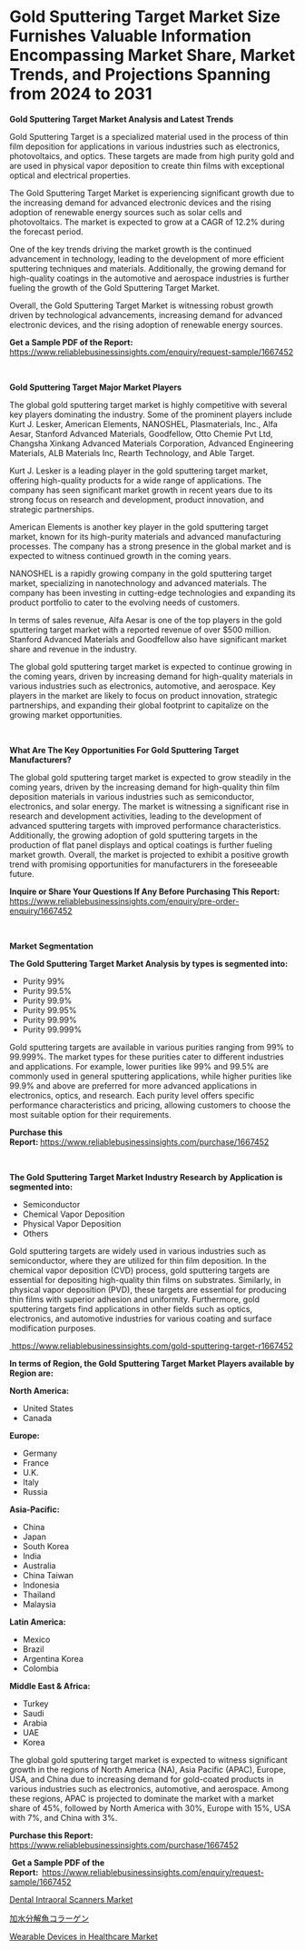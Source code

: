 <p><h1>Gold Sputtering Target Market Size Furnishes Valuable Information Encompassing Market Share, Market Trends, and Projections Spanning from 2024 to 2031</h1></p><p><strong>Gold Sputtering Target Market Analysis and Latest Trends</strong></p>
<p><p>Gold Sputtering Target is a specialized material used in the process of thin film deposition for applications in various industries such as electronics, photovoltaics, and optics. These targets are made from high purity gold and are used in physical vapor deposition to create thin films with exceptional optical and electrical properties.</p><p>The Gold Sputtering Target Market is experiencing significant growth due to the increasing demand for advanced electronic devices and the rising adoption of renewable energy sources such as solar cells and photovoltaics. The market is expected to grow at a CAGR of 12.2% during the forecast period.</p><p>One of the key trends driving the market growth is the continued advancement in technology, leading to the development of more efficient sputtering techniques and materials. Additionally, the growing demand for high-quality coatings in the automotive and aerospace industries is further fueling the growth of the Gold Sputtering Target Market.</p><p>Overall, the Gold Sputtering Target Market is witnessing robust growth driven by technological advancements, increasing demand for advanced electronic devices, and the rising adoption of renewable energy sources.</p></p>
<p><strong>Get a Sample PDF of the Report:&nbsp;</strong> <a href="https://www.reliablebusinessinsights.com/enquiry/request-sample/1667452">https://www.reliablebusinessinsights.com/enquiry/request-sample/1667452</a></p>
<p>&nbsp;</p>
<p><strong>Gold Sputtering Target Major Market Players</strong></p>
<p><p>The global gold sputtering target market is highly competitive with several key players dominating the industry. Some of the prominent players include Kurt J. Lesker, American Elements, NANOSHEL, Plasmaterials, Inc., Alfa Aesar, Stanford Advanced Materials, Goodfellow, Otto Chemie Pvt Ltd, Changsha Xinkang Advanced Materials Corporation, Advanced Engineering Materials, ALB Materials Inc, Rearth Technology, and Able Target.</p><p>Kurt J. Lesker is a leading player in the gold sputtering target market, offering high-quality products for a wide range of applications. The company has seen significant market growth in recent years due to its strong focus on research and development, product innovation, and strategic partnerships.</p><p>American Elements is another key player in the gold sputtering target market, known for its high-purity materials and advanced manufacturing processes. The company has a strong presence in the global market and is expected to witness continued growth in the coming years.</p><p>NANOSHEL is a rapidly growing company in the gold sputtering target market, specializing in nanotechnology and advanced materials. The company has been investing in cutting-edge technologies and expanding its product portfolio to cater to the evolving needs of customers.</p><p>In terms of sales revenue, Alfa Aesar is one of the top players in the gold sputtering target market with a reported revenue of over $500 million. Stanford Advanced Materials and Goodfellow also have significant market share and revenue in the industry.</p><p>The global gold sputtering target market is expected to continue growing in the coming years, driven by increasing demand for high-quality materials in various industries such as electronics, automotive, and aerospace. Key players in the market are likely to focus on product innovation, strategic partnerships, and expanding their global footprint to capitalize on the growing market opportunities.</p></p>
<p>&nbsp;</p>
<p><strong>What Are The Key Opportunities For Gold Sputtering Target Manufacturers?</strong></p>
<p><p>The global gold sputtering target market is expected to grow steadily in the coming years, driven by the increasing demand for high-quality thin film deposition materials in various industries such as semiconductor, electronics, and solar energy. The market is witnessing a significant rise in research and development activities, leading to the development of advanced sputtering targets with improved performance characteristics. Additionally, the growing adoption of gold sputtering targets in the production of flat panel displays and optical coatings is further fueling market growth. Overall, the market is projected to exhibit a positive growth trend with promising opportunities for manufacturers in the foreseeable future.</p></p>
<p><strong>Inquire or Share Your Questions If Any Before Purchasing This Report:</strong> <a href="https://www.reliablebusinessinsights.com/enquiry/pre-order-enquiry/1667452">https://www.reliablebusinessinsights.com/enquiry/pre-order-enquiry/1667452</a></p>
<p>&nbsp;</p>
<p><strong>Market Segmentation</strong></p>
<p><strong>The Gold Sputtering Target Market Analysis by types is segmented into:</strong></p>
<p><ul><li>Purity 99%</li><li>Purity 99.5%</li><li>Purity 99.9%</li><li>Purity 99.95%</li><li>Purity 99.99%</li><li>Purity 99.999%</li></ul></p>
<p><p>Gold sputtering targets are available in various purities ranging from 99% to 99.999%. The market types for these purities cater to different industries and applications. For example, lower purities like 99% and 99.5% are commonly used in general sputtering applications, while higher purities like 99.9% and above are preferred for more advanced applications in electronics, optics, and research. Each purity level offers specific performance characteristics and pricing, allowing customers to choose the most suitable option for their requirements.</p></p>
<p><strong>Purchase this Report:&nbsp;</strong><a href="https://www.reliablebusinessinsights.com/purchase/1667452">https://www.reliablebusinessinsights.com/purchase/1667452</a></p>
<p>&nbsp;</p>
<p><strong>The Gold Sputtering Target Market Industry Research by Application is segmented into:</strong></p>
<p><ul><li>Semiconductor</li><li>Chemical Vapor Deposition</li><li>Physical Vapor Deposition</li><li>Others</li></ul></p>
<p><p>Gold sputtering targets are widely used in various industries such as semiconductor, where they are utilized for thin film deposition. In the chemical vapor deposition (CVD) process, gold sputtering targets are essential for depositing high-quality thin films on substrates. Similarly, in physical vapor deposition (PVD), these targets are essential for producing thin films with superior adhesion and uniformity. Furthermore, gold sputtering targets find applications in other fields such as optics, electronics, and automotive industries for various coating and surface modification purposes.</p></p>
<p><a href="https://www.reliablebusinessinsights.com/gold-sputtering-target-r1667452">&nbsp;https://www.reliablebusinessinsights.com/gold-sputtering-target-r1667452</a></p>
<p><strong>In terms of Region, the Gold Sputtering Target Market Players available by Region are:</strong></p>
<p>
    <p> <strong> North America: </strong>
        <ul>
            <li>United States</li>
            <li>Canada</li>
        </ul>
        </p> 
    <p> <strong> Europe: </strong>
        <ul>
            <li>Germany</li>
            <li>France</li>
            <li>U.K.</li>
            <li>Italy</li>
            <li>Russia</li>
        </ul>
        </p> 
    <p> <strong> Asia-Pacific: </strong>
        <ul>
            <li>China</li>
            <li>Japan</li>
            <li>South Korea</li>
            <li>India</li>
            <li>Australia</li>
            <li>China Taiwan</li>
            <li>Indonesia</li>
            <li>Thailand</li>
            <li>Malaysia</li>
        </ul>
        </p> 
    <p> <strong> Latin America: </strong>
        <ul>
            <li>Mexico</li>
            <li>Brazil</li>
            <li>Argentina Korea</li>
            <li>Colombia</li>
        </ul>
        </p> 
    <p> <strong> Middle East & Africa: </strong>
        <ul>
            <li>Turkey</li>
            <li>Saudi</li>
            <li>Arabia</li>
            <li>UAE</li>
            <li>Korea</li>
        </ul>
    </p>
    </p>
<p><p>The global gold sputtering target market is expected to witness significant growth in the regions of North America (NA), Asia Pacific (APAC), Europe, USA, and China due to increasing demand for gold-coated products in various industries such as electronics, automotive, and aerospace. Among these regions, APAC is projected to dominate the market with a market share of 45%, followed by North America with 30%, Europe with 15%, USA with 7%, and China with 3%.</p></p>
<p><strong>Purchase this Report: </strong><a href="https://www.reliablebusinessinsights.com/purchase/1667452">https://www.reliablebusinessinsights.com/purchase/1667452</a></p>
<p>&nbsp;<strong>Get a Sample PDF of the Report:&nbsp;&nbsp;</strong><a href="https://www.reliablebusinessinsights.com/enquiry/request-sample/1667452">https://www.reliablebusinessinsights.com/enquiry/request-sample/1667452</a></p>
<p><strong></strong></p>
<p><p><a href="https://github.com/susanjprice2023/Market-Research-Report-List-2/blob/main/dental-intraoral-scanners-market.md">Dental Intraoral Scanners Market</a></p><p><a href="https://github.com/tubbs463/Market-Research-Report-List-1/blob/main/5999372174174.md">加水分解魚コラーゲン</a></p><p><a href="https://github.com/dmmanir420/Market-Research-Report-List-1/blob/main/wearable-devices-in-healthcare-market.md">Wearable Devices in Healthcare Market</a></p></p>